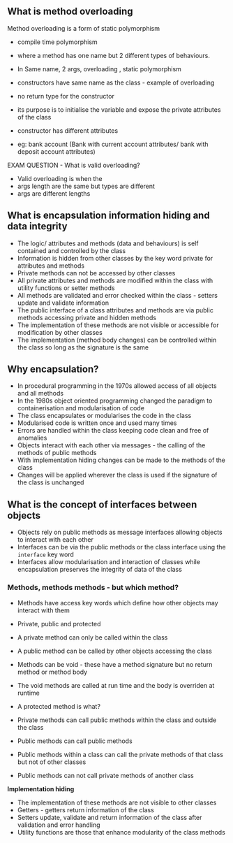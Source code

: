 <!-- # Lesson 5 Notes -->

## What is method overloading

Method overloading is a form of static polymorphism

- compile time polymorphism
- where a method has one name but 2 different types of behaviours.
- In Same name, 2 args, overloading , static polymorphism

- constructors have same name as the class - example of overloading
- no return type for the constructor
- its purpose is to initialise the variable and expose the private attributes of the class
- constructor has different attributes
- eg: bank account (Bank with current account attributes/ bank with deposit account attributes)

EXAM QUESTION - What is valid overloading?

- Valid overloading is when the
- args length are the same but types are different
- args are different lengths

## What is encapsulation information hiding and data integrity

- The logic/ attributes and methods (data and behaviours) is self contained and controlled by the class
- Information is hidden from other classes by the key word private for attributes and methods
- Private methods can not be accessed by other classes
- All private attributes and methods are modified within the class with utility functions or setter methods
- All methods are validated and error checked within the class - setters update and validate information
- The public interface of a class attributes and methods are via public methods accessing private and hidden methods
- The implementation of these methods are not visible or accessible for modification by other classes
- The implementation (method body changes) can be controlled within the class so long as the signature is the same

## Why encapsulation?

- In procedural programming in the 1970s allowed access of all objects and all methods
- In the 1980s object oriented programming changed the paradigm to containerisation and modularisation of code
- The class encapsulates or modularises the code in the class
- Modularised code is written once and used many times
- Errors are handled within the class keeping code clean and free of anomalies
- Objects interact with each other via messages - the calling of the methods of public methods
- With implementation hiding changes can be made to the methods of the class
- Changes will be applied wherever the class is used if the signature of the class is unchanged

## What is the concept of interfaces between objects

- Objects rely on public methods as message interfaces allowing objects to interact with each other
- Interfaces can be via the public methods or the class interface using the `interface` key word
- Interfaces allow modularisation and interaction of classes while encapsulation preserves the integrity of data of the class

### Methods, methods methods - but which method?

- Methods have access key words which define how other objects may interact with them
- Private, public and protected
- A private method can only be called within the class
- A public method can be called by other objects accessing the class
- Methods can be void - these have a method signature but no return method or method body
- The void methods are called at run time and the body is overriden at runtime
- A protected method is what?

- Private methods can call public methods within the class and outside the class
- Public methods can call public methods
- Public methods within a class can call the private methods of that class but not of other classes
- Public methods can not call private methods of another class

__Implementation hiding__

- The implementation of these methods are not visible to other classes
- Getters - getters return information of the class
- Setters update, validate and return information of the class after validation and error handling
- Utility functions are those that enhance modularity of the class methods
